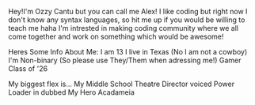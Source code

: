 Hey!I'm Ozzy Cantu but you can call me Alex! I like coding but right now I don't know any syntax languages, so hit me up if you would be willing to teach me haha
I'm intrested in making coding community where we all come together and work on something which would be awesome!

Heres Some Info About Me:
I am 13
I live in Texas (No I am not a cowboy)
I'm Non-binary (So please use They/Them when adressing me!)
Gamer
Class of '26




My biggest flex is... My Middle School Theatre Director voiced Power Loader in dubbed My Hero Acadameia 

